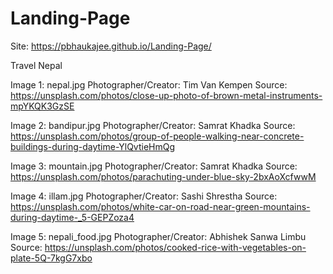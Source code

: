 # Landing-Page
Site: https://pbhaukajee.github.io/Landing-Page/

Travel Nepal

Image 1: nepal.jpg
Photographer/Creator: Tim Van Kempen
Source: https://unsplash.com/photos/close-up-photo-of-brown-metal-instruments-mpYKQK3GzSE

Image 2: bandipur.jpg
Photographer/Creator: Samrat Khadka
Source: https://unsplash.com/photos/group-of-people-walking-near-concrete-buildings-during-daytime-YlQvtieHmQg

Image 3: mountain.jpg
Photographer/Creator: Samrat Khadka
Source: https://unsplash.com/photos/parachuting-under-blue-sky-2bxAoXcfwwM

Image 4: illam.jpg
Photographer/Creator: Sashi Shrestha
Source: https://unsplash.com/photos/white-car-on-road-near-green-mountains-during-daytime-_5-GEPZoza4

Image 5: nepali_food.jpg
Photographer/Creator: Abhishek Sanwa Limbu
Source: https://unsplash.com/photos/cooked-rice-with-vegetables-on-plate-5Q-7kgG7xbo
